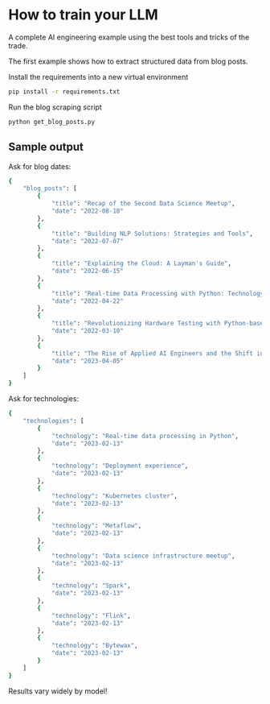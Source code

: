 # How to train your LLM

A complete AI engineering example using the best tools and tricks of the trade.

The first example shows how to extract structured data from blog posts.

Install the requirements into a new virtual environment
```sh
pip install -r requirements.txt
```

Run the blog scraping script
```sh
python get_blog_posts.py
```

## Sample output

Ask for blog dates:
```sh
{
    "blog_posts": [
        {
            "title": "Recap of the Second Data Science Meetup",
            "date": "2022-08-18"
        },
        {
            "title": "Building NLP Solutions: Strategies and Tools",
            "date": "2022-07-07"
        },
        {
            "title": "Explaining the Cloud: A Layman's Guide",
            "date": "2022-06-15"
        },
        {
            "title": "Real-time Data Processing with Python: Technology Evaluation",
            "date": "2022-04-22"
        },
        {
            "title": "Revolutionizing Hardware Testing with Python-based Solutions",
            "date": "2022-03-10"
        },
        {
            "title": "The Rise of Applied AI Engineers and the Shift in AI Skillsets",
            "date": "2023-04-05"
        }
    ]
}
```

Ask for technologies:
```sh
{
    "technologies": [
        {
            "technology": "Real-time data processing in Python",
            "date": "2023-02-13"
        },
        {
            "technology": "Deployment experience",
            "date": "2023-02-13"
        },
        {
            "technology": "Kubernetes cluster",
            "date": "2023-02-13"
        },
        {
            "technology": "Metaflow",
            "date": "2023-02-13"
        },
        {
            "technology": "Data science infrastructure meetup",
            "date": "2023-02-13"
        },
        {
            "technology": "Spark",
            "date": "2023-02-13"
        },
        {
            "technology": "Flink",
            "date": "2023-02-13"
        },
        {
            "technology": "Bytewax",
            "date": "2023-02-13"
        }
    ]
}
```

Results vary widely by model!
